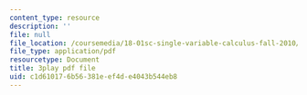 ```yaml
---
content_type: resource
description: ''
file: null
file_location: /coursemedia/18-01sc-single-variable-calculus-fall-2010/c1d610176b56381eef4de4043b544eb8_7K1sB05pE0A.pdf
file_type: application/pdf
resourcetype: Document
title: 3play pdf file
uid: c1d61017-6b56-381e-ef4d-e4043b544eb8
---
```

